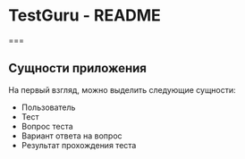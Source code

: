 # TestGuru - README
===

## Сущности приложения

На первый взгляд, можно выделить следующие сущности:

* Пользователь
* Тест
* Вопрос теста
* Вариант ответа на вопрос
* Результат прохождения теста